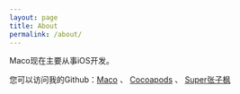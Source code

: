 ```yaml
---
layout: page
title: About
permalink: /about/
---
```




Maco现在主要从事iOS开发。

您可以访问我的Github：[Maco](https://github.com/SuperHaiFeng)    、   [Cocoapods](https://cocoapods.org/owners/37703)   、  [Super张子枫](https://weibo.com/u/1804548547)

[Maco-organization]: https://github.com/SuperHaiFeng